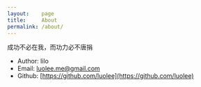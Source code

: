 ```yaml
---
layout:    page
title:     About
permalink: /about/
---
```


成功不必在我，而功力必不唐捐

- Author: lilo
- Email:  luolee.me@gmail.com
- Github: [https://github.com/luolee](https://github.com/luolee)
